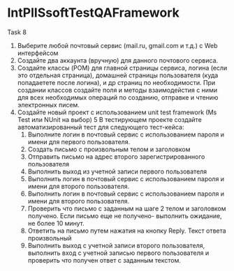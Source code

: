 # IntPlISsoftTestQAFramework

Task 8

1.	Выберите любой почтовый сервис (mail.ru, gmail.com и т.д.) с Web интерфейсом
2.	Создайте два аккаунта (вручную) для данного почтового сервиса. 
3.	Создайте классы (POM) для главной страницы сервиса, логина (если это отдельная страница),  домашней страницы пользователя (куда попадаетете после логина), и др страниц по необходимости. При создании классов создайте поля и методы взаимодейстия с ними для всех необходимых операций по созданию, отправке и чтению электронных писем.
4.	Создайте новый проект с использованием unit test framework (Ms Test или NUnit на выбор)
5	В тестирующем проекте создайте автоматизированный тест для следующего тест-кейса:
	1. Выполните логин в почтовый сервис с использованием пароля и имени для первого пользователя.
	2. Создать письмо с произвольным телом и заголовком
	3. Отправить письмо на адрес второго зарегистрированного пользователя
	4. Выполнить выход из учетной записи первого пользователя
	5. Выполнить логин в почтовый сервис с использованием пароля и имени для второго пользователя.
	6. Выполнить логин в почтовый сервис с использованием пароля и имени для второго пользователя.
	7. Проверить что письмо с заданным на шаге 2 телом и заголовком получено. Если письмо еще не получено- выполнить ожидание, не более 10 минут.
	8. Ответить на письмо путем нажатия на кнопку Reply. Текст ответа произвольный
	9. Выполнить выход с учетной записи второго пользователя, выполнить вход с учетной записью первого пользователя и проверить что получен ответ с заданным текстом.
